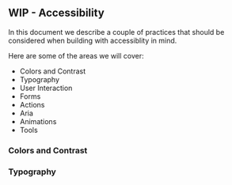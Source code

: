 ## WIP - Accessibility
In this document we describe a couple of practices that should be considered when building with accessiblity in mind.

Here are some of the areas we will cover:
* Colors and Contrast
* Typography
* User Interaction
* Forms
* Actions
* Aria
* Animations
* Tools

### Colors and Contrast

### Typography
